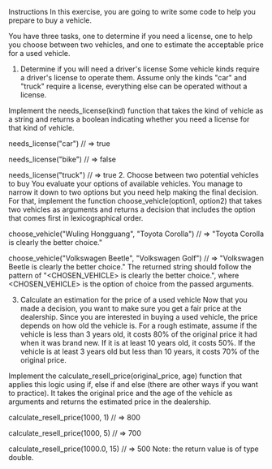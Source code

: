 Instructions
In this exercise, you are going to write some code to help you prepare to buy a vehicle.

You have three tasks, one to determine if you need a license, one to help you choose between two vehicles, and one to estimate the acceptable price for a used vehicle.

1. Determine if you will need a driver's license
Some vehicle kinds require a driver's license to operate them. Assume only the kinds "car" and "truck" require a license, everything else can be operated without a license.

Implement the needs_license(kind) function that takes the kind of vehicle as a string and returns a boolean indicating whether you need a license for that kind of vehicle.

needs_license("car")
// => true

needs_license("bike")
// => false

needs_license("truck")
// => true
2. Choose between two potential vehicles to buy
You evaluate your options of available vehicles. You manage to narrow it down to two options but you need help making the final decision. For that, implement the function choose_vehicle(option1, option2) that takes two vehicles as arguments and returns a decision that includes the option that comes first in lexicographical order.

choose_vehicle("Wuling Hongguang", "Toyota Corolla")
// => "Toyota Corolla is clearly the better choice."

choose_vehicle("Volkswagen Beetle", "Volkswagen Golf")
// => "Volkswagen Beetle is clearly the better choice."
The returned string should follow the pattern of "<CHOSEN_VEHICLE> is clearly the better choice.", where <CHOSEN_VEHICLE> is the option of choice from the passed arguments.

3. Calculate an estimation for the price of a used vehicle
Now that you made a decision, you want to make sure you get a fair price at the dealership. Since you are interested in buying a used vehicle, the price depends on how old the vehicle is. For a rough estimate, assume if the vehicle is less than 3 years old, it costs 80% of the original price it had when it was brand new. If it is at least 10 years old, it costs 50%. If the vehicle is at least 3 years old but less than 10 years, it costs 70% of the original price.

Implement the calculate_resell_price(original_price, age) function that applies this logic using if, else if and else (there are other ways if you want to practice). It takes the original price and the age of the vehicle as arguments and returns the estimated price in the dealership.

calculate_resell_price(1000, 1)
// => 800

calculate_resell_price(1000, 5)
// => 700

calculate_resell_price(1000.0, 15)
// => 500
Note: the return value is of type double.